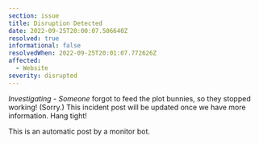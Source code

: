 ```yaml
---
section: issue
title: Disruption Detected
date: 2022-09-25T20:00:07.506640Z
resolved: true
informational: false
resolvedWhen: 2022-09-25T20:01:07.772626Z
affected:
  - Website
severity: disrupted
---
```

*Investigating* - _Someone_ forgot to feed the plot bunnies, so they stopped working! (Sorry.) This incident post will be updated once we have more information. Hang tight!

This is an automatic post by a monitor bot.
        